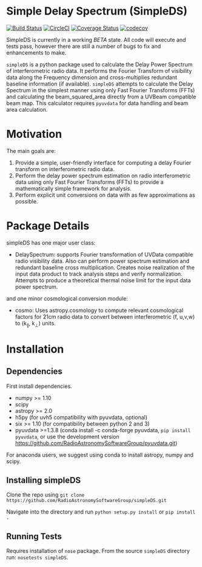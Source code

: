 # Simple Delay Spectrum (SimpleDS)

[![Build Status](https://travis-ci.com/RadioAstronomySoftwareGroup/simpleDS.svg?branch=master)](https://travis-ci.com/RadioAstronomySoftwareGroup/simpleDS)
[![CircleCI](https://circleci.com/gh/RadioAstronomySoftwareGroup/simpleDS.svg?style=svg)](https://circleci.com/gh/RadioAstronomySoftwareGroup/simpleDS)
[![Coverage Status](https://coveralls.io/repos/github/RadioAstronomySoftwareGroup/simpleDS/badge.svg)](https://coveralls.io/github/RadioAstronomySoftwareGroup/simpleDS)
[![codecov](https://codecov.io/gh/RadioAstronomySoftwareGroup/simpleDS/branch/master/graph/badge.svg)](https://codecov.io/gh/RadioAstronomySoftwareGroup/simpleDS)

SimpleDS is currently in a working *BETA* state.  All code will execute and tests pass, however there are still a number of bugs to fix and enhancements to make.


`simpleDS` is a python package used to calculate the Delay Power Spectrum
of interferometric radio data. It performs the Fourier Transform of
visibility data along the Frequency dimension
and cross-multiplies redundant baseline information (if available).
`simpleDS` attempts to calculate the Delay Spectrum in the simplest manner
using only Fast Fourier Transforms (FFTs) and calculating the beam_squared_area
directly from a UVBeam compatible beam map.
This calculator requires `pyuvdata` for data handling and beam area calculation.

# Motivation
The main goals are:

1. Provide a simple, user-friendly interface for computing a delay Fourier transform on interferometric radio data.
2. Perform the delay power spectrum estimation on radio interferometric data using only Fast Fourier Transforms (FFTs) to provide a mathematically simple framework for analysis.
3. Perform explicit unit conversions on data with as few approximations as possible.

# Package Details
simpleDS has one major user class:

* DelaySpectrum: supports Fourier transformation of UVData compatible radio visibility data. Also can perform power spectrum estimation and redundant baseline cross multiplication. Creates noise realization of the input data product to track analysis steps and verify normalization. Attempts to produce a theoretical thermal noise limit for the input data power spectrum.

and one minor cosmological conversion module:

* cosmo: Uses astropy.cosmology to compute relevant cosmological factors for 21cm radio data to convert between interferometric (f, u,v,w) to (k<sub>&parallel;</sub>, k<sub>&perp;</sub>) units.

# Installation

## Dependencies
First install dependencies.

* numpy >= 1.10
* scipy
* astropy >= 2.0
* h5py (for uvh5 compatibility with pyuvdata, optional)
* six >= 1.10 (for compatibility between python 2 and 3)
* pyuvdata >=1.3.8 (conda install -c conda-forge pyuvdata, `pip install pyuvdata`, or use the development version  https://github.com/RadioAstronomySoftwareGroup/pyuvdata.git)

For anaconda users, we suggest using conda to install astropy, numpy and scipy.

## Installing simpleDS
Clone the repo using
`git clone https://github.com/RadioAstronomySoftwareGroup/simpleDS.git`

Navigate into the directory and run `python setup.py install` or `pip install .`

## Running Tests
Requires installation of `nose` package.
From the source `simpleDS` directory run: `nosetests simpleDS`.
